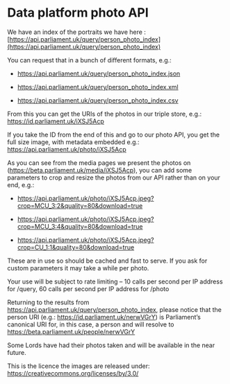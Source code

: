 # Data platform photo API

We have an index of the portraits we have here :
[https://api.parliament.uk/query/person_photo_index](https://api.parliament.uk/query/person_photo_index)

You can request that in a bunch of different formats, e.g.:

* https://api.parliament.uk/query/person_photo_index.json

* https://api.parliament.uk/query/person_photo_index.xml

* https://api.parliament.uk/query/person_photo_index.csv

From this you can get the URIs of the photos in our triple store, e.g.: https://id.parliament.uk/iXSJ5Acp

If you take the ID from the end of this and go to our photo API, you get the full size image, with metadata embedded
e.g.: https://api.parliament.uk/photo/iXSJ5Acp

As you can see from the media pages we present the photos on (https://beta.parliament.uk/media/iXSJ5Acp), you can add some parameters to crop and resize the photos from our API rather than on your end, e.g.:

* https://api.parliament.uk/photo/iXSJ5Acp.jpeg?crop=MCU_3:2&quality=80&download=true 

* https://api.parliament.uk/photo/iXSJ5Acp.jpeg?crop=MCU_3:4&quality=80&download=true

* https://api.parliament.uk/photo/iXSJ5Acp.jpeg?crop=CU_1:1&quality=80&download=true

These are in use so should be cached and fast to serve. If you ask for custom parameters it may take a while per photo.

Your use will be subject to rate limiting – 10 calls per second per IP address for /query, 60 calls per second per IP address for /photo

Returning to the results from https://api.parliament.uk/query/person_photo_index, please notice that the person URI (e.g.: https://id.parliament.uk/nerwVGrY) is Parliament’s canonical URI for, in this case, a person and will resolve to https://beta.parliament.uk/people/nerwVGrY 

Some Lords have had their photos taken and will be available in the near future.

This is the licence the images are released under: https://creativecommons.org/licenses/by/3.0/ 